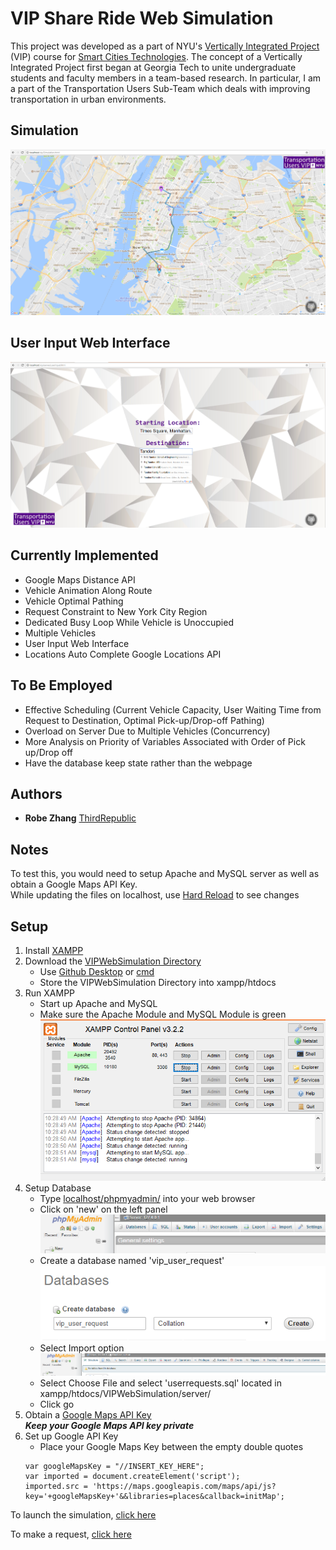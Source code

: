 # VIP Share Ride Web Simulation

This project was developed as a part of NYU's [Vertically Integrated Project](http://engineering.nyu.edu/research/student/vip) (VIP) course for [Smart Cities Technologies](https://wp.nyu.edu/jack_bringardner/smart-cities-vip/).  The concept of a Vertically Integrated Project first began at Georgia Tech to unite undergraduate students and faculty members in a team-based research.  In particular, I am a part of the Transportation Users Sub-Team which deals with improving transportation in urban environments.        

## Simulation
 
![Simulation](https://github.com/VIPTransportationUsers/VIPWebSimulation/blob/master/static/simulation.png)

## User Input Web Interface
![User Input](https://github.com/VIPTransportationUsers/VIPWebSimulation/blob/master/static/inputSample.png)

## Currently Implemented

* Google Maps Distance API
* Vehicle Animation Along Route   
* Vehicle Optimal Pathing
* Request Constraint to New York City Region
* Dedicated Busy Loop While Vehicle is Unoccupied
* Multiple Vehicles  
* User Input Web Interface
* Locations Auto Complete Google Locations API

## To Be Employed

* Effective Scheduling (Current Vehicle Capacity, User Waiting Time from Request to Destination, Optimal Pick-up/Drop-off Pathing)
* Overload on Server Due to Multiple Vehicles (Concurrency)
* More Analysis on Priority of Variables Associated with Order of Pick up/Drop off  
* Have the database keep state rather than the webpage

## Authors

* **Robe Zhang** [ThirdRepublic](https://github.com/ThirdRepublic)

## Notes

To test this, you would need to setup Apache and MySQL server as well as obtain a Google Maps API Key. <br />
While updating the files on localhost, use [Hard Reload](https://stackoverflow.com/questions/25723801/file-not-updating-on-localhost) to see changes

## Setup 
1. Install [XAMPP](https://www.apachefriends.org/index.html) 
2. Download the [VIPWebSimulation Directory](https://github.com/VIPTransportationUsers/VIPWebSimulation)
    * Use [Github Desktop](https://desktop.github.com/) or [cmd](https://help.github.com/articles/set-up-git/) 
    * Store the VIPWebSimulation Directory into xampp/htdocs
3. Run XAMPP
    - Start up Apache and MySQL
    - Make sure the Apache Module and MySQL Module is green 
![XAMPP Example](https://github.com/VIPTransportationUsers/VIPWebSimulation/blob/master/static/xamppExample.PNG)
4. Setup Database
    * Type [localhost/phpmyadmin/](http://localhost/phpmyadmin/) into your web browser
    * Click on 'new' on the left panel
![LocalHost Setup](https://github.com/VIPTransportationUsers/VIPWebSimulation/blob/master/static/localhostsetup1.PNG)
    * Create a database named 'vip_user_request'
![LocalHost Setup](https://github.com/VIPTransportationUsers/VIPWebSimulation/blob/master/static/localhostsetup2.PNG)
    * Select Import option
![LocalHost Setup](https://github.com/VIPTransportationUsers/VIPWebSimulation/blob/master/static/localhostsetup3.PNG)
    * Select Choose File and select 'userrequests.sql' located in xampp/htdocs/VIPWebSimulation/server/
    * Click go
5. Obtain a [Google Maps API Key](https://developers.google.com/maps/documentation/javascript/get-api-key) <br />
***Keep your Google Maps API key private***
6. Set up Google API Key
    * Place your Google Maps Key between the empty double quotes
    ```shell
    var googleMapsKey = "//INSERT_KEY_HERE";
    var imported = document.createElement('script');
    imported.src = 'https://maps.googleapis.com/maps/api/js?key='+googleMapsKey+'&&libraries=places&callback=initMap';
    ```

To launch the simulation, [click here](http://localhost/VIPWebSimulation/Simulation.html)

To make a request, [click here](http://localhost/VIPWebSimulation/server/userInput.html)
